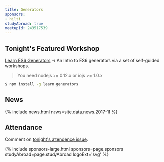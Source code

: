 ```yaml
---
title: Generators
sponsors:
- hilti
studyAbroad: true
meetupId: 243517539
---
```


## Tonight's Featured Workshop

[Learn ES6 Generators](https://github.com/isRuslan/learn-generators) → An Intro to ES6 generators via a set of self-guided workshops.

> You need nodejs >= 0.12.x or iojs >= 1.0.x

```sh
$ npm install -g learn-generators
```

## News

{% include news.html news=site.data.news.2017-11 %}

## Attendance

Comment on [tonight's attendence issue](https://github.com/nodeschool/dallas/issues/119).

{% include sponsors-large.html sponsors=page.sponsors studyAbroad=page.studyAbroad logoExt='svg' %}
